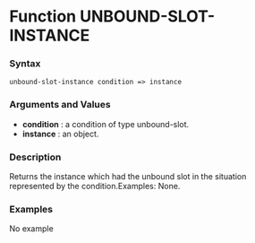 <!-- Generated on 05/10/2020 by https://github.com/anto2oo/clhs-evolved -->

# Function UNBOUND-SLOT-INSTANCE

### Syntax
`unbound-slot-instance condition => instance`  


### Arguments and Values
- **condition** : a condition of type unbound-slot.   
- **instance** : an object.   


### Description
Returns the instance which had the unbound slot in the situation represented by the condition.Examples: None.



### Examples
No example  

